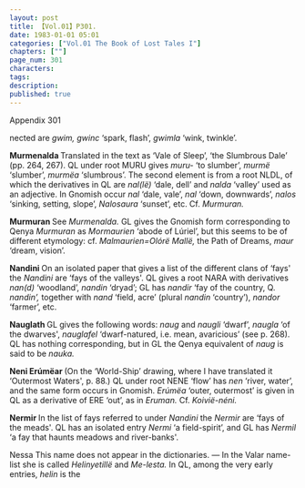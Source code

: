 ```yaml
---
layout: post
title: 【Vol.01】P301.
date: 1983-01-01 05:01
categories: ["Vol.01 The Book of Lost Tales I"]
chapters: [""]
page_num: 301
characters: 
tags: 
description: 
published: true
---
```


<p style="text-indent: 0;">
Appendix 301
</p>

nected are <I>gwim, gwinc</I> ‘spark, flash’, <I>gwimla</I> ‘wink, twinkle’.

<B>Murmenalda   </B>Translated in the text as ‘Vale of Sleep’, ‘the Slumbrous Dale’ (pp. 264, 267). QL under root MURU gives <I>muru-</I> ‘to slumber’, <I>murmë</I> ‘slumber’, <I>murmëa</I> ‘slumbrous’. The second element is from a root NLDL, of which the derivatives in QL are <I>nal(lë)</I> ‘dale, dell’ and <I>nalda</I> ‘valley’ used as an adjective. In Gnomish occur <I>nal</I> ‘dale, vale’, <I>nal</I> ‘down, downwards’, <I>nalos</I> ‘sinking, setting, slope’, <I>Nalosaura</I> ‘sunset’, etc. Cf. <I>Murmuran.</I>

<B>Murmuran   </B>See <I>Murmenalda.</I> GL gives the Gnomish form corresponding to Qenya <I>Murmuran</I> as <I>Mormaurien</I> ‘abode of Lúriel’, but this seems to be of different etymology: cf. <I>Malmaurien=Olórë Mallë,</I> the Path of Dreams, <I>maur</I> ‘dream, vision’.

<B>Nandini   </B>On an isolated paper that gives a list of the different clans of ‘fays' the <I>Nandini</I> are ‘fays of the valleys'. QL gives a root NARA with derivatives <I>nan(d)</I> ‘woodland’, <I>nandin</I> ‘dryad’; GL has <I>nandir</I> ‘fay of the country, Q. <I>nandin’,</I> together with <I>nand</I> ‘field, acre’ (plural <I>nandin</I> ‘country’), <I>nandor</I> ‘farmer’, etc.

<B>Nauglath   </B>GL gives the following words: <I>naug</I> and <I>naugli</I> ‘dwarf’, <I>naugla</I> ‘of the dwarves', <I>nauglafel</I> ‘dwarf-natured, i.e. mean, avaricious’ (see p. 268). QL has nothing corresponding, but in GL the Qenya equivalent of <I>naug</I> is said to be <I>nauka.</I>

<B>Neni Erúmëar </B>(On the ‘World-Ship’ drawing, where I have translated it ‘Outermost Waters', p. 88.) QL under root NENE ‘flow’ has <I>nen</I> ‘river, water’, and the same form occurs in Gnomish. <I>Erúmëa</I> ‘outer, outermost’ is given in QL as a derivative of ERE ‘out’, as in <I>Eruman.</I> Cf. <I>Koivië-néni.</I>

<B>Nermir   </B>In the list of fays referred to under <I>Nandini</I> the <I>Nermir</I> are ‘fays of the meads'. QL has an isolated entry <I>Nermi</I> ‘a field-spirit’, and GL has <I>Nermil</I> ‘a fay that haunts meadows and river-banks'.

Nessa   This name does not appear in the dictionaries. — In the Valar name-list she is called <I>Helinyetillë</I> and <I>Me-lesta.</I> In QL, among the very early entries, <I>helin</I> is the

